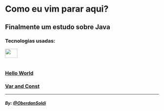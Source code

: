 # Como eu vim parar aqui?

## Finalmente um estudo sobre Java

### Tecnologias usadas:
<div>
<img height="30" width="40" src="https://cdn.jsdelivr.net/gh/devicons/devicon/icons/java/java-original.svg" />

</div>

<br>

### [Hello World](./src/fundamentos/PrimeiroPrograma.java)
### [Var and Const](./src/fundamentos/AreaCircunferencia.java)

---
##### By: [@OberdanSoldi](https://github.com/OberdanSoldi)
